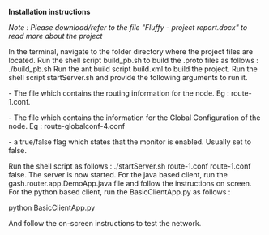 <b>Installation instructions</b>

<i>Note : Please download/refer to the file "Fluffy - project report.docx" to read more about the project</i>


In the terminal, navigate to the folder directory where the project files are located.
Run the shell script build_pb.sh to build the .proto files as follows : ./build_pb.sh
Run the ant build script build.xml to build the project. 
Run the shell script startServer.sh and provide the following arguments to run it. 
<routing-conf-filename> <global-routing-conf-filename> <isMonitorEnabled>

<routing-conf-filename> - The file which contains the routing information for the node. 
Eg : route-1.conf.

<global-routing-conf-filename> -  The file which contains the information for the Global Configuration of the node.
Eg : route-globalconf-4.conf

<isMonitorEnabled> - a true/false flag which states that the monitor is enabled. Usually set to false.

Run the shell script as follows  :
./startServer.sh  route-1.conf route-1.conf false.
The server is now started.
For the java based client, run the gash.router.app.DemoApp.java file and follow the instructions on screen.
For the python based client, run the BasicClientApp.py as follows : 

python BasicClientApp.py

And follow the on-screen instructions to test the network.

